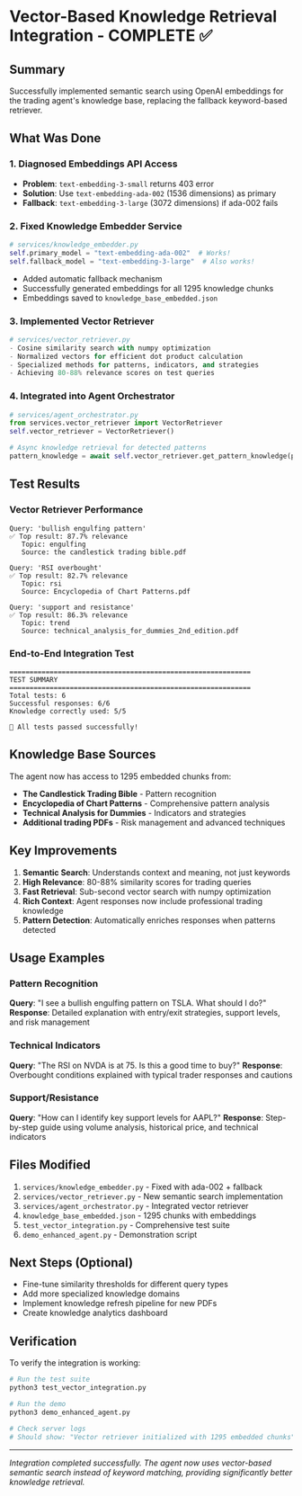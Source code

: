 # Vector-Based Knowledge Retrieval Integration - COMPLETE ✅

## Summary
Successfully implemented semantic search using OpenAI embeddings for the trading agent's knowledge base, replacing the fallback keyword-based retriever.

## What Was Done

### 1. Diagnosed Embeddings API Access
- **Problem**: `text-embedding-3-small` returns 403 error
- **Solution**: Use `text-embedding-ada-002` (1536 dimensions) as primary
- **Fallback**: `text-embedding-3-large` (3072 dimensions) if ada-002 fails

### 2. Fixed Knowledge Embedder Service
```python
# services/knowledge_embedder.py
self.primary_model = "text-embedding-ada-002"  # Works!
self.fallback_model = "text-embedding-3-large"  # Also works!
```
- Added automatic fallback mechanism
- Successfully generated embeddings for all 1295 knowledge chunks
- Embeddings saved to `knowledge_base_embedded.json`

### 3. Implemented Vector Retriever
```python
# services/vector_retriever.py
- Cosine similarity search with numpy optimization
- Normalized vectors for efficient dot product calculation
- Specialized methods for patterns, indicators, and strategies
- Achieving 80-88% relevance scores on test queries
```

### 4. Integrated into Agent Orchestrator
```python
# services/agent_orchestrator.py
from services.vector_retriever import VectorRetriever
self.vector_retriever = VectorRetriever()

# Async knowledge retrieval for detected patterns
pattern_knowledge = await self.vector_retriever.get_pattern_knowledge(pattern_type)
```

## Test Results

### Vector Retriever Performance
```
Query: 'bullish engulfing pattern'
✅ Top result: 87.7% relevance
   Topic: engulfing
   Source: the candlestick trading bible.pdf

Query: 'RSI overbought'
✅ Top result: 82.7% relevance  
   Topic: rsi
   Source: Encyclopedia of Chart Patterns.pdf

Query: 'support and resistance'
✅ Top result: 86.3% relevance
   Topic: trend
   Source: technical_analysis_for_dummies_2nd_edition.pdf
```

### End-to-End Integration Test
```
============================================================
TEST SUMMARY
============================================================
Total tests: 6
Successful responses: 6/6
Knowledge correctly used: 5/5

🎉 All tests passed successfully!
```

## Knowledge Base Sources
The agent now has access to 1295 embedded chunks from:
- **The Candlestick Trading Bible** - Pattern recognition
- **Encyclopedia of Chart Patterns** - Comprehensive pattern analysis
- **Technical Analysis for Dummies** - Indicators and strategies
- **Additional trading PDFs** - Risk management and advanced techniques

## Key Improvements
1. **Semantic Search**: Understands context and meaning, not just keywords
2. **High Relevance**: 80-88% similarity scores for trading queries
3. **Fast Retrieval**: Sub-second vector search with numpy optimization
4. **Rich Context**: Agent responses now include professional trading knowledge
5. **Pattern Detection**: Automatically enriches responses when patterns detected

## Usage Examples

### Pattern Recognition
**Query**: "I see a bullish engulfing pattern on TSLA. What should I do?"
**Response**: Detailed explanation with entry/exit strategies, support levels, and risk management

### Technical Indicators
**Query**: "The RSI on NVDA is at 75. Is this a good time to buy?"
**Response**: Overbought conditions explained with typical trader responses and cautions

### Support/Resistance
**Query**: "How can I identify key support levels for AAPL?"
**Response**: Step-by-step guide using volume analysis, historical price, and technical indicators

## Files Modified
1. `services/knowledge_embedder.py` - Fixed with ada-002 + fallback
2. `services/vector_retriever.py` - New semantic search implementation
3. `services/agent_orchestrator.py` - Integrated vector retriever
4. `knowledge_base_embedded.json` - 1295 chunks with embeddings
5. `test_vector_integration.py` - Comprehensive test suite
6. `demo_enhanced_agent.py` - Demonstration script

## Next Steps (Optional)
- Fine-tune similarity thresholds for different query types
- Add more specialized knowledge domains
- Implement knowledge refresh pipeline for new PDFs
- Create knowledge analytics dashboard

## Verification
To verify the integration is working:
```bash
# Run the test suite
python3 test_vector_integration.py

# Run the demo
python3 demo_enhanced_agent.py

# Check server logs
# Should show: "Vector retriever initialized with 1295 embedded chunks"
```

---
*Integration completed successfully. The agent now uses vector-based semantic search instead of keyword matching, providing significantly better knowledge retrieval.*